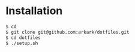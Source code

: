 # Installation

```sh
$ cd
$ git clone git@github.com:arkark/dotfiles.git
$ cd dotfiles
$ ./setup.sh
```
